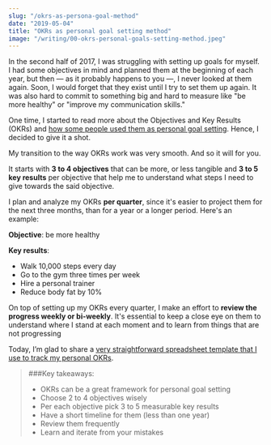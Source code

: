 ```yaml
---
slug: "/okrs-as-persona-goal-method"
date: "2019-05-04"
title: "OKRs as personal goal setting method"
image: "/writing/00-okrs-personal-goals-setting-method.jpeg"
---
```


In the second half of 2017, I was struggling with setting up goals for myself. I had some objectives in mind and planned them at the beginning of each year, but then — as it probably happens to you —, I never looked at them again. Soon, I would forget that they exist until I try to set them up again. It was also hard to commit to something big and hard to measure like "be more healthy" or "improve my communication skills."

One time, I started to read more about the Objectives and Key Results (OKRs) and [how some people used them as personal goal setting](https://medium.com/@cwodtke/personal-okrs-three-years-later-7616e60574a4). Hence, I decided to give it a shot.

My transition to the way OKRs work was very smooth. And so it will for you. 

It starts with **3 to 4 objectives** that can be more, or less tangible and **3 to 5 key results** per objective that help me to understand what steps I need to give towards the said objective. 

I plan and analyze my OKRs **per quarter**, since it's easier to project them for the next three months, than for a year or a longer period. Here's an example: 

**Objective**: be more healthy

**Key results**:
 * Walk 10,000 steps every day
 * Go to the gym three times per week
 * Hire a personal trainer 
 * Reduce body fat by 10%

On top of setting up my OKRs every quarter, I make an effort to **review the progress weekly or bi-weekly**. It's essential to keep a close eye on them to understand where I stand at each moment and to learn from things that are not progressing

Today, I’m glad to share a [very straightforward spreadsheet template that I use to track my personal OKRs](https://docs.google.com/spreadsheets/d/1eJkomYMSudwUtrR6xw7HpGkMDmDRa0gj3W_WyZBiAmQ/edit?usp=sharing).


> ###Key takeaways:
>  * OKRs can be a great framework for personal goal setting
>  * Choose 2 to 4 objectives wisely
>  * Per each objective pick 3 to 5 measurable key results
>  * Have a short timeline for them (less than one year)
>  * Review them frequently
>  * Learn and iterate from your mistakes
